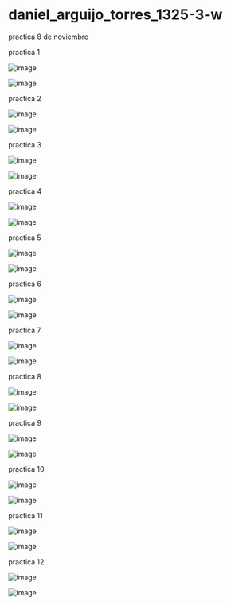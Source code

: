 # daniel_arguijo_torres_1325-3-w
practica 8 de noviembre 

practica 1 

![image](https://github.com/user-attachments/assets/07bcad34-441c-4669-a702-c03fbca297dc)

![image](https://github.com/user-attachments/assets/3f95a15d-ce0a-4ec8-baf4-1fcd49b307aa)

practica 2

![image](https://github.com/user-attachments/assets/eb3098fa-1e8d-40bb-a554-3104fcf87eb0)

![image](https://github.com/user-attachments/assets/cba9d56a-dd59-4388-81a4-032f70da1f47)

practica 3 

![image](https://github.com/user-attachments/assets/6c40b3a3-a07b-419e-8f59-6e86f0f5475a)

![image](https://github.com/user-attachments/assets/ec57fabd-d754-4c07-a82f-fd9bc494c957)

practica 4

![image](https://github.com/user-attachments/assets/bbbfdcad-1d8a-49a1-9a58-468728673ff3)

![image](https://github.com/user-attachments/assets/fc2f3954-f0eb-4b50-8485-ad00ddffe254)

practica 5 

![image](https://github.com/user-attachments/assets/cc6b9a79-6194-4701-995c-4cf819c2fce5)

![image](https://github.com/user-attachments/assets/27b93d2d-f611-4279-a685-5c485f8a89a3)

practica 6 

![image](https://github.com/user-attachments/assets/45443268-7dbf-4ec1-9896-4ef883b2f8f6)

![image](https://github.com/user-attachments/assets/6eaeabad-ce84-4b09-878b-9b1dadb1cc24)

practica 7 

![image](https://github.com/user-attachments/assets/c614696f-72a9-42d8-a605-89d4c55a35a2)

![image](https://github.com/user-attachments/assets/8eb5bfff-b506-477f-8131-9c1675a9d712)

practica 8 

![image](https://github.com/user-attachments/assets/6f8ec186-0136-4bb9-9c9f-879912fb357e)

![image](https://github.com/user-attachments/assets/3137e17e-4acf-4410-907a-255756b7fbc2)

practica 9 

![image](https://github.com/user-attachments/assets/fa1f11a8-4fcd-4475-b530-cfe774b78bbf)

![image](https://github.com/user-attachments/assets/a62edc8c-d180-460d-b2cb-ba8cd58c2a28)

practica 10 

![image](https://github.com/user-attachments/assets/8694317e-f746-491b-a1c6-fb71a99fea62)

![image](https://github.com/user-attachments/assets/e10780fc-842b-42d2-a8eb-1210a6911ec2)

practica 11

![image](https://github.com/user-attachments/assets/eb12ad91-1a09-4448-8512-7cc85350bf1f)

![image](https://github.com/user-attachments/assets/df2cc7b4-aaef-48b5-b202-f2b47d7b7636)

practica 12

![image](https://github.com/user-attachments/assets/5021d1ec-fbb1-40ec-9844-3d4c7345e356)

![image](https://github.com/user-attachments/assets/3981f5ee-73ee-481a-b5ee-d2d2dfc6210d)


